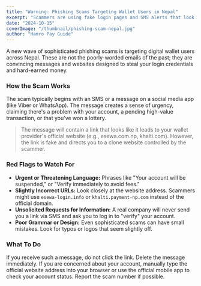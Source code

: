 ```yaml
---
title: "Warning: Phishing Scams Targeting Wallet Users in Nepal"
excerpt: "Scammers are using fake login pages and SMS alerts that look real. Learn to spot the red flags and protect your account from these new threats."
date: "2024-10-15"
coverImage: "/thumbnail/phishing-scam-nepal.jpg"
author: "Hamro Pay Guide"
---
```


A new wave of sophisticated phishing scams is targeting digital wallet users across Nepal. These are not the poorly-worded emails of the past; they are convincing messages and websites designed to steal your login credentials and hard-earned money.

### How the Scam Works

The scam typically begins with an SMS or a message on a social media app (like Viber or WhatsApp). The message creates a sense of urgency, claiming there's a problem with your account, a pending high-value transaction, or that you've won a lottery.

> The message will contain a link that looks like it leads to your wallet provider's official website (e.g., esewa.com.np, khalti.com). However, the link is fake and directs you to a clone website controlled by the scammer.

### Red Flags to Watch For

- **Urgent or Threatening Language:** Phrases like "Your account will be suspended," or "Verify immediately to avoid fees."
- **Slightly Incorrect URLs:** Look closely at the website address. Scammers might use `esewa-login.info` or `khalti.payment-np.com` instead of the official domain.
- **Unsolicited Requests for Information:** A real company will never send you a link via SMS and ask you to log in to "verify" your account.
- **Poor Grammar or Design:** Even sophisticated scams can have small mistakes. Look for typos or logos that seem slightly off.

### What To Do

If you receive such a message, do not click the link. Delete the message immediately. If you are concerned about your account, manually type the official website address into your browser or use the official mobile app to check your account status. Report the scam number if possible.
